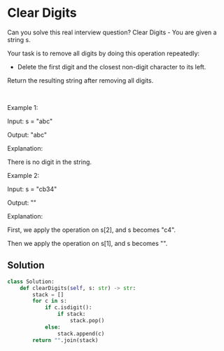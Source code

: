 # Clear Digits

Can you solve this real interview question? Clear Digits - You are given a string s.

Your task is to remove all digits by doing this operation repeatedly:

 * Delete the first digit and the closest non-digit character to its left.

Return the resulting string after removing all digits.

 

Example 1:

Input: s = "abc"

Output: "abc"

Explanation:

There is no digit in the string.

Example 2:

Input: s = "cb34"

Output: ""

Explanation:

First, we apply the operation on s[2], and s becomes "c4".

Then we apply the operation on s[1], and s becomes "".

## Solution
```py
class Solution:
    def clearDigits(self, s: str) -> str:
        stack = []
        for c in s:
            if c.isdigit():
                if stack:
                    stack.pop()
            else:
                stack.append(c)
        return "".join(stack)
```
